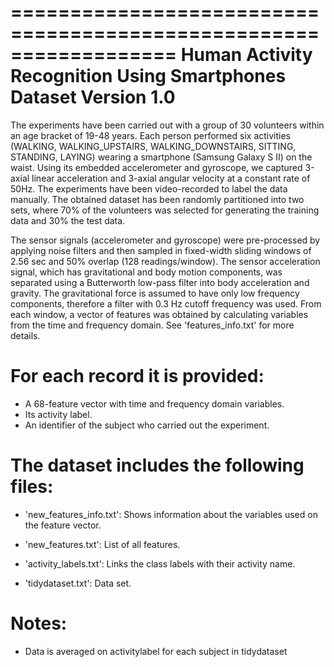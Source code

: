 ==================================================================
Human Activity Recognition Using Smartphones Dataset
Version 1.0
==================================================================

The experiments have been carried out with a group of 30 volunteers within an age bracket of 19-48 years. Each person performed six activities (WALKING, WALKING_UPSTAIRS, WALKING_DOWNSTAIRS, SITTING, STANDING, LAYING) wearing a smartphone (Samsung Galaxy S II) on the waist. Using its embedded accelerometer and gyroscope, we captured 3-axial linear acceleration and 3-axial angular velocity at a constant rate of 50Hz. The experiments have been video-recorded to label the data manually. The obtained dataset has been randomly partitioned into two sets, where 70% of the volunteers was selected for generating the training data and 30% the test data. 

The sensor signals (accelerometer and gyroscope) were pre-processed by applying noise filters and then sampled in fixed-width sliding windows of 2.56 sec and 50% overlap (128 readings/window). The sensor acceleration signal, which has gravitational and body motion components, was separated using a Butterworth low-pass filter into body acceleration and gravity. The gravitational force is assumed to have only low frequency components, therefore a filter with 0.3 Hz cutoff frequency was used. From each window, a vector of features was obtained by calculating variables from the time and frequency domain. See 'features_info.txt' for more details. 

For each record it is provided:
======================================

- A 68-feature vector with time and frequency domain variables. 
- Its activity label. 
- An identifier of the subject who carried out the experiment.

The dataset includes the following files:
=========================================

- 'new_features_info.txt': Shows information about the variables used on the feature vector.

- 'new_features.txt': List of all features.

- 'activity_labels.txt': Links the class labels with their activity name.

- 'tidydataset.txt': Data set.

Notes: 
======
- Data is averaged on activitylabel for each subject in tidydataset

